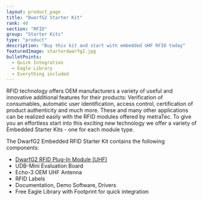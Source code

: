 ```yaml
---
layout: product_page
title: "DwarfG2 Starter Kit"
rank: 40
section: "RFID"
group: "Starter Kits"
type: "product"
description: "Buy this kit and start with embedded UHF RFID today"
featuredImage: starterdwarfg2.jpg
bulletPoints:
  - Quick Integration
  - Eagle Library 
  - Everything included
---
```

RFID technology offers OEM manufacturers a variety of useful and innovative additional features for their products: Verification of consumables, automatic user identification, access control, certification of product authenticity and much more. These and many other applications can be realized easily with the RFID modules offered by metraTec. To give you an effortless start into this exciting new technology we offer a variety of Embedded Starter Kits - one for each module type.

The DwarfG2 Embedded RFID Starter Kit contains the following components:

* [DwarfG2 RFID Plug-In Module (UHF)](<https://www.metratec.com/en/products/rfid/modules/dwarfG2-uhf/>)
* UDB-Mini Evaluation Board
* Echo-3 OEM UHF Antenna
* RFID Labels
* Documentation, Demo Software, Drivers
* Free Eagle Library with Footprint for quick integration
